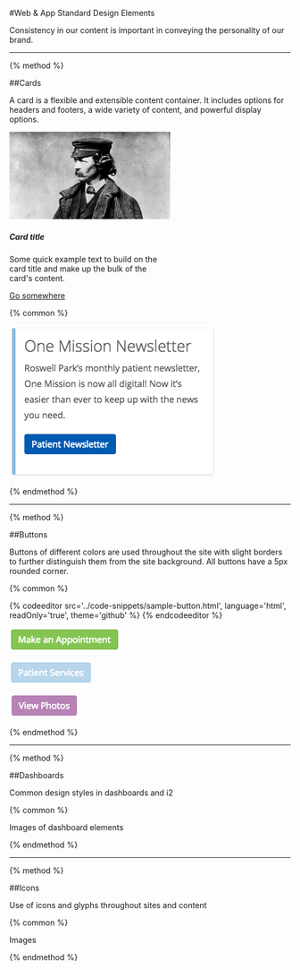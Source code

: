 #Web & App Standard Design Elements

Consistency in our content is important in conveying the personality of our brand.

-----

{% method %}

##Cards

A card is a flexible and extensible content container. It includes options for headers and footers, a wide variety of content, and powerful display options.

<div class="card" style="width: 18rem;">
  <img class="card-img-top" src="/assets/olmsted.jpeg" alt="Card image cap">
  <div class="card-body">
    <h5 class="card-title">Card title</h5>
    <p class="card-text">Some quick example text to build on the card title and make up the bulk of the card's content.</p>
    <a href="#" class="olm-btn olm-btn-primary">Go somewhere</a>
  </div>
</div>

{% common %}

![](/assets/sidebar-card.png)

{% endmethod %}

-----

{% method %}

##Buttons

Buttons of different colors are used throughout the site with slight borders to further distinguish them from the site background. All buttons have a 5px rounded corner.

{% common %}

{% codeeditor   src='../code-snippets/sample-button.html',
                language='html', readOnly='true', theme='github' %}
{% endcodeeditor %}

![](/assets/green-button.png)

![](/assets/blue-button.png)

![](/assets/purple-button.png)

{% endmethod %}

-----

{% method %}

##Dashboards

Common design styles in dashboards and i2

{% common %}

Images of dashboard elements

{% endmethod %}

-----

{% method %}

##Icons

Use of icons and glyphs throughout sites and content

{% common %}

Images

{% endmethod %}